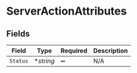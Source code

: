 # ServerActionAttributes


## Fields

| Field              | Type               | Required           | Description        |
| ------------------ | ------------------ | ------------------ | ------------------ |
| `Status`           | **string*          | :heavy_minus_sign: | N/A                |